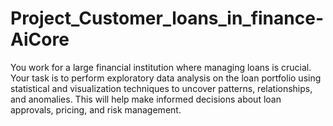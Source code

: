 # Project_Customer_loans_in_finance-AiCore
You work for a large financial institution where managing loans is crucial. Your task is to perform exploratory data analysis on the loan portfolio using statistical and visualization techniques to uncover patterns, relationships, and anomalies. This will help make informed decisions about loan approvals, pricing, and risk management.
